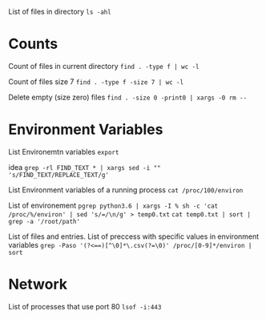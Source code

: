 
List of files in directory
`ls -ahl`

# Counts

Count of files in current directory
`find . -type f | wc -l`

Count of files size 7
`find . -type f -size 7 | wc -l`

Delete empty (size zero) files
`find . -size 0 -print0 | xargs -0 rm --`


# Environment Variables

List Environemtn variables
`export`

idea
`grep -rl FIND_TEXT * | xargs sed -i "" 's/FIND_TEXT/REPLACE_TEXT/g'`


List Environment variables of a running process
`cat /proc/100/environ`

List of environement 
`pgrep python3.6 | xargs -I % sh -c 'cat /proc/%/environ' | sed 's/=/\n/g' > temp0.txt`
`cat temp0.txt | sort | grep -a '/root/path'`


List of files and entries. List of preccess with specific values in environment variables
`grep -Paso '(?<==)[^\0]*\.csv(?=\0)' /proc/[0-9]*/environ | sort`

# Network

List of processes that use port 80
`lsof -i:443`